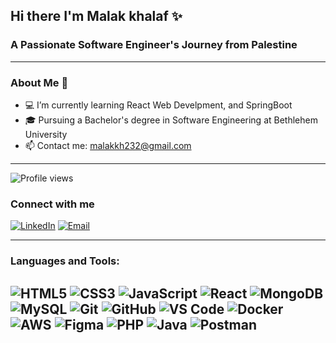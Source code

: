 
<!--
**malakkhalaf0/malakkhalaf0** is a ✨ _special_ ✨ repository because its `README.md` (this file) appears on your GitHub profile.

Here are some ideas to get you started:

- 🔭 I’m currently working on ...
- 🌱 I’m currently learning ...
- 👯 I’m looking to collaborate on ...
- 🤔 I’m looking for help with ...
- 💬 Ask me about ...
- 📫 How to reach me: ...
- 😄 Pronouns: ...
- ⚡ Fun fact: ...
-->



## Hi there I'm Malak khalaf ✨
### A Passionate Software Engineer's Journey from Palestine

---

### About Me 🌟
- 💻 I’m currently learning React Web Develpment, and SpringBoot
- 🎓 Pursuing a Bachelor's degree in Software Engineering at Bethlehem University
- 📫 Contact me: malakkh232@gmail.com

---
![Profile views](https://komarev.com/ghpvc/?username=your-username)
### Connect with me
[![LinkedIn](https://img.shields.io/badge/LinkedIn-0077B5?style=flat-square&logo=linkedin&logoColor=white)](https://www.linkedin.com/in/malak-khalaf-a375372b4/)
[![Email](https://img.shields.io/badge/Email-D14836?style=flat-square&logo=gmail&logoColor=white)](mailto:malakkh232@gmail.com)

---

### Languages and Tools:
![HTML5](https://img.shields.io/badge/-HTML5-E34F26?style=flat-square&logo=html5&logoColor=white)
![CSS3](https://img.shields.io/badge/-CSS3-1572B6?style=flat-square&logo=css3)
![JavaScript](https://img.shields.io/badge/-JavaScript-F7DF1E?style=flat-square&logo=javascript&logoColor=black)
![React](https://img.shields.io/badge/-React-61DAFB?style=flat-square&logo=react&logoColor=black)
![MongoDB](https://img.shields.io/badge/-MongoDB-47A248?style=flat-square&logo=mongodb&logoColor=white)
![MySQL](https://img.shields.io/badge/-MySQL-4479A1?style=flat-square&logo=mysql&logoColor=white)
![Git](https://img.shields.io/badge/-Git-F05032?style=flat-square&logo=git&logoColor=white)
![GitHub](https://img.shields.io/badge/-GitHub-181717?style=flat-square&logo=github)
![VS Code](https://img.shields.io/badge/-VS%20Code-007ACC?style=flat-square&logo=visual-studio-code&logoColor=white)
![Docker](https://img.shields.io/badge/-Docker-2496ED?style=flat-square&logo=docker&logoColor=white)
![AWS](https://img.shields.io/badge/-AWS-232F3E?style=flat-square&logo=amazon-aws&logoColor=white)
![Figma](https://img.shields.io/badge/-Figma-F24E1E?style=flat-square&logo=figma&logoColor=white)
![PHP](https://img.shields.io/badge/-PHP-777BB4?style=flat-square&logo=php&logoColor=white)
![Java](https://img.shields.io/badge/-Java-007396?style=flat-square&logo=java&logoColor=white)
![Postman](https://img.shields.io/badge/-Postman-FF6C37?style=flat-square&logo=postman&logoColor=white)
---

